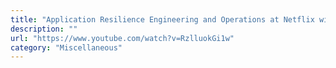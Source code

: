 ```yaml
---
title: "Application Resilience Engineering and Operations at Netflix with Hystrix"
description: ""
url: "https://www.youtube.com/watch?v=RzlluokGi1w"
category: "Miscellaneous"
---
```

